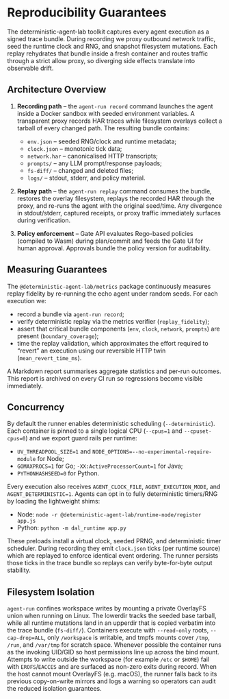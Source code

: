 # Reproducibility Guarantees

The deterministic-agent-lab toolkit captures every agent execution as a signed trace
bundle.  During recording we proxy outbound network traffic, seed the runtime clock
and RNG, and snapshot filesystem mutations.  Each replay rehydrates that bundle inside
a fresh container and routes traffic through a strict allow proxy, so diverging side
effects translate into observable drift.

## Architecture Overview

1. **Recording path** – the `agent-run record` command launches the agent inside a
   Docker sandbox with seeded environment variables.  A transparent proxy records
   HAR traces while filesystem overlays collect a tarball of every changed path.  The
   resulting bundle contains:
   - `env.json` – seeded RNG/clock and runtime metadata;
   - `clock.json` – monotonic tick data;
   - `network.har` – canonicalised HTTP transcripts;
   - `prompts/` – any LLM prompt/response payloads;
   - `fs-diff/` – changed and deleted files;
   - `logs/` – stdout, stderr, and policy material.

2. **Replay path** – the `agent-run replay` command consumes the bundle, restores the
   overlay filesystem, replays the recorded HAR through the proxy, and re-runs the agent
   with the original seed/time.  Any divergence in stdout/stderr, captured receipts, or
   proxy traffic immediately surfaces during verification.

3. **Policy enforcement** – Gate API evaluates Rego-based policies (compiled to Wasm)
   during plan/commit and feeds the Gate UI for human approval.  Approvals bundle the
   policy version for auditability.

## Measuring Guarantees

The `@deterministic-agent-lab/metrics` package continuously measures replay fidelity by
re-running the echo agent under random seeds.  For each execution we:

- record a bundle via `agent-run record`;
- verify deterministic replay via the metrics verifier (`replay_fidelity`);
- assert that critical bundle components (`env`, `clock`, `network`, `prompts`) are
  present (`boundary_coverage`);
- time the replay validation, which approximates the effort required to “revert” an
  execution using our reversible HTTP twin (`mean_revert_time_ms`).

A Markdown report summarises aggregate statistics and per-run outcomes.  This report is
archived on every CI run so regressions become visible immediately.

## Concurrency

By default the runner enables deterministic scheduling (`--deterministic`). Each
container is pinned to a single logical CPU (`--cpus=1` and `--cpuset-cpus=0`) and we
export guard rails per runtime:

- `UV_THREADPOOL_SIZE=1` and `NODE_OPTIONS=--no-experimental-require-module` for Node;
- `GOMAXPROCS=1` for Go; `-XX:ActiveProcessorCount=1` for Java;
- `PYTHONHASHSEED=0` for Python.

Every execution also receives `AGENT_CLOCK_FILE`, `AGENT_EXECUTION_MODE`, and
`AGENT_DETERMINISTIC=1`. Agents can opt in to fully deterministic timers/RNG by loading
the lightweight shims:

- Node: `node -r @deterministic-agent-lab/runtime-node/register app.js`
- Python: `python -m dal_runtime app.py`

These preloads install a virtual clock, seeded PRNG, and deterministic timer scheduler.
During recording they emit `clock.json` ticks (per runtime source) which are replayed to
enforce identical event ordering. The runner persists those ticks in the trace bundle so
replays can verify byte-for-byte output stability.

## Filesystem Isolation

`agent-run` confines workspace writes by mounting a private OverlayFS union when running
on Linux. The lowerdir tracks the seeded base tarball, while all runtime mutations land in
an upperdir that is copied verbatim into the trace bundle (`fs-diff/`). Containers execute
with `--read-only` roots, `--cap-drop=ALL`, only `/workspace` is writable, and tmpfs mounts
cover `/tmp`, `/run`, and `/var/tmp` for scratch space. Whenever possible the container runs
as the invoking UID/GID so host permissions line up across the bind mount. Attempts to write
outside the workspace (for example `/etc` or `$HOME`) fail with `EROFS`/`EACCES` and are
surfaced as non-zero exits during record. When the host cannot mount OverlayFS (e.g. macOS),
the runner falls back to its previous copy-on-write mirrors and logs a warning so operators
can audit the reduced isolation guarantees.
